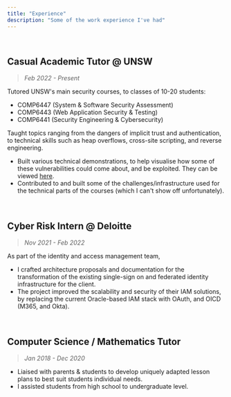 ```yaml
---
title: "Experience"
description: "Some of the work experience I've had"
---
```


&nbsp;

## Casual Academic Tutor @ UNSW
> *Feb 2022 - Present*

Tutored UNSW's main security courses, to classes of 10-20 students:
* COMP6447 (System & Software Security Assessment)
* COMP6443 (Web Application Security & Testing)
* COMP6441 (Security Engineering & Cybersecurity)

Taught topics ranging from the dangers of implicit trust and authentication, to technical skills such as heap overflows, cross-site scripting, and reverse engineering.
* Built various technical demonstrations, to help visualise how some of these vulnerabilities could come about, and be exploited. They can be viewed [here](https://github.com/lachlan-waugh/web-security-demos).
* Contributed to and built some of the challenges/infrastructure used for the technical parts of the courses (which I can't show off unfortunately).

&nbsp;

## Cyber Risk Intern @ Deloitte
> *Nov 2021 - Feb 2022*

As part of the identity and access management team,
* I crafted architecture proposals and documentation for the transformation of the existing single-sign on and federated identity infrastructure for the client.
* The project improved the scalability and security of their IAM solutions, by replacing the current Oracle-based IAM stack with OAuth, and OICD (M365, and Okta).

&nbsp;

## Computer Science / Mathematics Tutor
> *Jan 2018 - Dec 2020*

* Liaised with parents & students to develop uniquely adapted lesson plans to best suit students individual needs.
* I assisted students from high school to undergraduate level.
